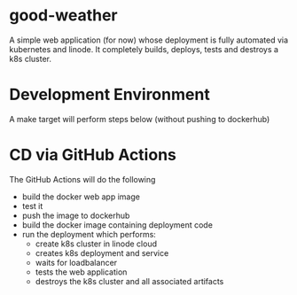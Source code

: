 # good-weather
A simple web application (for now) whose deployment is fully automated 
via kubernetes and linode.  It completely builds, deploys, tests and destroys a k8s cluster.

# Development Environment
A make target will perform steps below (without pushing to dockerhub)

# CD via GitHub Actions
The GitHub Actions will do the following
* build the docker web app image 
* test it
* push the image to dockerhub
* build the docker image containing deployment code
* run the deployment which performs:
    * create k8s cluster in linode cloud
    * creates k8s deployment and service
    * waits for loadbalancer
    * tests the web application
    * destroys the k8s cluster and all associated artifacts


